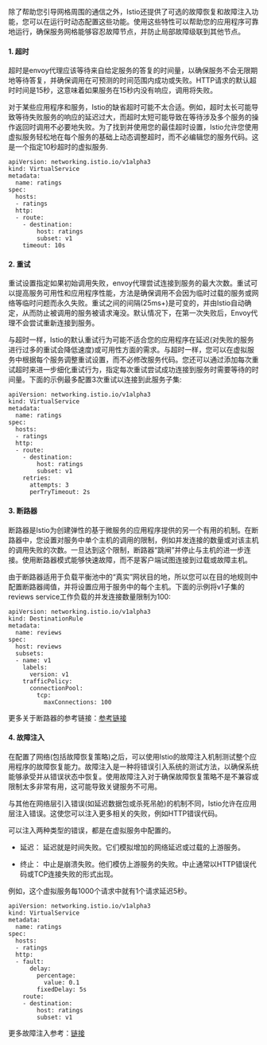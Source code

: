 除了帮助您引导网格周围的通信之外，Istio还提供了可选的故障恢复和故障注入功能，您可以在运行时动态配置这些功能。使用这些特性可以帮助您的应用程序可靠地运行，确保服务网格能够容忍故障节点，并防止局部故障级联到其他节点。

#### 1. 超时
超时是envoy代理应该等待来自给定服务的答复的时间量，以确保服务不会无限期地等待答复，并确保调用在可预测的时间范围内成功或失败。HTTP请求的默认超时时间是15秒，这意味着如果服务在15秒内没有响应，调用将失败。

对于某些应用程序和服务，Istio的缺省超时可能不太合适。例如，超时太长可能导致等待失败服务的响应的延迟过大，而超时太短可能导致在等待涉及多个服务的操作返回时调用不必要地失败。为了找到并使用您的最佳超时设置，Istio允许您使用虚拟服务轻松地在每个服务的基础上动态调整超时，而不必编辑您的服务代码。这是一个指定10秒超时的虚拟服务.

```shell
apiVersion: networking.istio.io/v1alpha3
kind: VirtualService
metadata:
  name: ratings
spec:
  hosts:
  - ratings
  http:
  - route:
    - destination:
        host: ratings
        subset: v1
    timeout: 10s
```

#### 2. 重试

重试设置指定如果初始调用失败，envoy代理尝试连接到服务的最大次数。重试可以提高服务可用性和应用程序性能，方法是确保调用不会因为临时过载的服务或网络等临时问题而永久失败。重试之间的间隔(25ms+)是可变的，并由Istio自动确定，从而防止被调用的服务被请求淹没。默认情况下，在第一次失败后，Envoy代理不会尝试重新连接到服务。

与超时一样，Istio的默认重试行为可能不适合您的应用程序在延迟(对失败的服务进行过多的重试会降低速度)或可用性方面的需求。与超时一样，您可以在虚拟服务中根据每个服务调整重试设置，而不必修改服务代码。您还可以通过添加每次重试超时来进一步细化重试行为，指定每次重试尝试成功连接到服务时需要等待的时间量。下面的示例最多配置3次重试以连接到此服务子集:

```shell
apiVersion: networking.istio.io/v1alpha3
kind: VirtualService
metadata:
  name: ratings
spec:
  hosts:
  - ratings
  http:
  - route:
    - destination:
        host: ratings
        subset: v1
    retries:
      attempts: 3
      perTryTimeout: 2s
```

#### 3. 断路器
断路器是Istio为创建弹性的基于微服务的应用程序提供的另一个有用的机制。在断路器中，您设置对服务中单个主机的调用的限制，例如并发连接的数量或对该主机的调用失败的次数。一旦达到这个限制，断路器“跳闸”并停止与主机的进一步连接。使用断路器模式能够快速故障，而不是客户端试图连接到过载或故障主机。

由于断路器适用于负载平衡池中的“真实”网状目的地，所以您可以在目的地规则中配置断路器阈值，并将设置应用于服务中的每个主机。下面的示例将v1子集的reviews service工作负载的并发连接数量限制为100:

```shell
apiVersion: networking.istio.io/v1alpha3
kind: DestinationRule
metadata:
  name: reviews
spec:
  host: reviews
  subsets:
  - name: v1
    labels:
      version: v1
    trafficPolicy:
      connectionPool:
        tcp:
          maxConnections: 100
```

更多关于断路器的参考链接：[参考链接](https://istio.io/docs/tasks/traffic-management/circuit-breaking/ "参考链接")

#### 4. 故障注入

在配置了网络(包括故障恢复策略)之后，可以使用Istio的故障注入机制测试整个应用程序的故障恢复能力。故障注入是一种将错误引入系统的测试方法，以确保系统能够承受并从错误状态中恢复。使用故障注入对于确保故障恢复策略不是不兼容或限制太多非常有用，这可能导致关键服务不可用。

与其他在网络层引入错误(如延迟数据包或杀死吊舱)的机制不同，Istio允许在应用层注入错误。这使您可以注入更多相关的失败，例如HTTP错误代码。

可以注入两种类型的错误，都是在虚拟服务中配置的。

- 延迟： 延迟就是时间失败。它们模拟增加的网络延迟或过载的上游服务。

- 终止： 中止是崩溃失败。他们模仿上游服务的失败。中止通常以HTTP错误代码或TCP连接失败的形式出现。

例如，这个虚拟服务每1000个请求中就有1个请求延迟5秒。

```shell
apiVersion: networking.istio.io/v1alpha3
kind: VirtualService
metadata:
  name: ratings
spec:
  hosts:
  - ratings
  http:
  - fault:
      delay:
        percentage:
          value: 0.1
        fixedDelay: 5s
    route:
    - destination:
        host: ratings
        subset: v1
```

更多故障注入参考：[链接](https://istio.io/docs/tasks/traffic-management/fault-injection/ "链接")